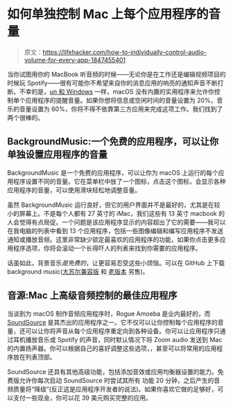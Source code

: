 # 如何单独控制 Mac 上每个应用程序的音量

> 原文：<https://lifehacker.com/how-to-individually-control-audio-volume-for-every-app-1847455401>

当你试图用你的 MacBook 听音频的时候——无论你是在工作还是编辑视频项目的时候玩 Spotify——很有可能你不希望来自你的消息应用的响亮的通知声音不断打断。不幸的是，[un 和 Windows](https://lifehacker.com/how-to-fix-audio-level-problems-in-windows-10-1845777451) 一样，macOS 没有内置的实用程序来允许你控制单个应用程序的提醒音量。如果你想将信息或空闲时间的音量设置为 20%，音乐的音量设置为 60%，你将不得不依靠第三方应用来完成这项工作。我们找到了两个很棒的。



## BackgroundMusic:一个免费的应用程序，可以让你单独设置应用程序的音量

BackgroundMusic 是一个免费的应用程序，可以让你为 macOS 上运行的每个应用程序设置不同的音量。它在菜单栏中放了一个图标，点击这个图标，会显示各种应用程序的音量，可以使用滑块轻松地调整音量。

虽然 BackgroundMusic 运行良好，但它的用户界面并不是最好的，尤其是在较小的屏幕上。不是每个人都有 27 英寸的 iMac，我们这些有 13 英寸 macbook 的人会觉得有点局促。一个问题是该应用程序显示的内容超出了它的需要——我可以在我电脑的列表中看到 13 个应用程序，包括一些图像编辑和编写应用程序不发送通知或播放音频。这里非常缺少锁定最喜欢的应用程序的功能，如果你点击更多应用程序选项，你将会滚动一个长得吓人的列表来找到你需要的应用程序。

话虽如此，背景音乐*是免费的*，让更容易忍受这些小烦恼。可以在 GitHub 上下载 background music([大苏尔兼容版](https://github.com/kyleneideck/BackgroundMusic/releases/tag/0.4.0-SNAPSHOT-b38f6dd) 和 [老版本](https://github.com/kyleneideck/BackgroundMusic#download) 另售)。

## 音源:Mac 上高级音频控制的最佳应用程序

当谈到为 macOS 制作音频应用程序时，Rogue Amoeba 是业内最好的，而 [SoundSource](https://rogueamoeba.com/soundsource/) 是其杰出的应用程序之一。它不仅可以让你控制每个应用程序的音量，还可以让你将声音从每个应用程序重定向到各种设备。你可以让应用程序只通过耳机播放音乐或 Spotify 的声音，同时默认情况下将 Zoom audio 发送到 Mac 的内置扬声器。你可以根据自己的喜好调整这些选项，，甚至可以将常用的应用程序放在列表顶部。

SoundSource 还具有其他高级功能，包括添加音效或应用均衡器设置的能力。免费版允许你每次启动 SoundSource 时尝试其所有 功能 20 分钟，之后产生的音频质量将“降级”(反正这是应用程序开发者的说法)。如果你喜欢它做的足够好，可以支付一些现金，你可以花 39 美元购买完整的应用。